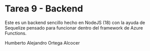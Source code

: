 # Tarea 9 - Backend

Este es un backend sencillo hecho en NodeJS (18) con la ayuda de Sequelize pensado
para funcionar dentro del framework de Azure Functions.

Humberto Alejandro Ortega Alcocer
